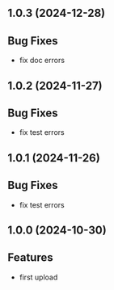 ## 1.0.3 (2024-12-28)

## Bug Fixes

- fix doc errors

## 1.0.2 (2024-11-27)

## Bug Fixes

- fix test errors

## 1.0.1 (2024-11-26)

## Bug Fixes

- fix test errors

## 1.0.0 (2024-10-30)

## Features

- first upload